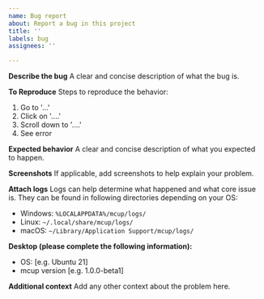 ```yaml
---
name: Bug report
about: Report a bug in this project
title: ''
labels: bug
assignees: ''

---
```


**Describe the bug**
A clear and concise description of what the bug is.

**To Reproduce**
Steps to reproduce the behavior:
1. Go to '...'
2. Click on '....'
3. Scroll down to '....'
4. See error

**Expected behavior**
A clear and concise description of what you expected to happen.

**Screenshots**
If applicable, add screenshots to help explain your problem.

**Attach logs**
Logs can help determine what happened and what core issue is. They can be found in following directories depending on your OS:
- Windows: `%LOCALAPPDATA%/mcup/logs/`
- Linux: `~/.local/share/mcup/logs/`
- macOS: `~/Library/Application Support/mcup/logs/`

**Desktop (please complete the following information):**
 - OS: [e.g. Ubuntu 21]
 - mcup version [e.g. 1.0.0-beta1]

**Additional context**
Add any other context about the problem here.
